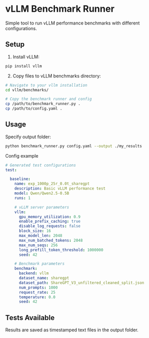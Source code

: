 # vLLM Benchmark Runner

Simple tool to run vLLM performance benchmarks with different configurations.

## Setup

1. Install vLLM:
```bash
pip install vllm
```

2. Copy files to vLLM benchmarks directory:
```bash
# Navigate to your vllm installation
cd vllm/benchmarks/

# Copy the benchmark runner and config
cp /path/to/benchmark_runner.py .
cp /path/to/config.yaml .
```

## Usage

Specify output folder:
```bash
python benchmark_runner.py config.yaml --output ./my_results
```

Config example

```yaml
# Generated test configurations
test:

  baseline:
    name: exp_1000p_25r_0.0t_sharegpt
    description: Basic vLLM performance test
    model: Qwen/Qwen2.5-0.5B
    runs: 1

    # vLLM server parameters
    vllm:
      gpu_memory_utilization: 0.9
      enable_prefix_caching: true
      disable_log_requests: false
      block_size: 16
      max_model_len: 2048
      max_num_batched_tokens: 2048
      max_num_seqs: 256
      long_prefill_token_threshold: 1000000
      seed: 42

    # Benchmark parameters
    benchmark:
      backend: vllm
      dataset_name: sharegpt
      dataset_path: ShareGPT_V3_unfiltered_cleaned_split.json
      num_prompts: 1000
      request_rate: 25
      temperature: 0.0
      seed: 42
```

## Tests Available

Results are saved as timestamped text files in the output folder.
